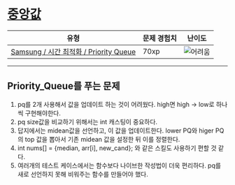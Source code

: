 # [중앙값 ](https://www.codetree.ai/missions/13/problems/median)

|유형|문제 경험치|난이도|
|---|---|---|
|[Samsung / 시간 최적화 / Priority Queue](https://www.codetree.ai/missions?missionId=13)|70xp|![어려움][hard]|








[b5]: https://img.shields.io/badge/Bronze_5-%235D3E31.svg
[b4]: https://img.shields.io/badge/Bronze_4-%235D3E31.svg
[b3]: https://img.shields.io/badge/Bronze_3-%235D3E31.svg
[b2]: https://img.shields.io/badge/Bronze_2-%235D3E31.svg
[b1]: https://img.shields.io/badge/Bronze_1-%235D3E31.svg
[s5]: https://img.shields.io/badge/Silver_5-%23394960.svg
[s4]: https://img.shields.io/badge/Silver_4-%23394960.svg
[s3]: https://img.shields.io/badge/Silver_3-%23394960.svg
[s2]: https://img.shields.io/badge/Silver_2-%23394960.svg
[s1]: https://img.shields.io/badge/Silver_1-%23394960.svg
[g5]: https://img.shields.io/badge/Gold_5-%23FFC433.svg
[g4]: https://img.shields.io/badge/Gold_4-%23FFC433.svg
[g3]: https://img.shields.io/badge/Gold_3-%23FFC433.svg
[g2]: https://img.shields.io/badge/Gold_2-%23FFC433.svg
[g1]: https://img.shields.io/badge/Gold_1-%23FFC433.svg
[p5]: https://img.shields.io/badge/Platinum_5-%2376DDD8.svg
[p4]: https://img.shields.io/badge/Platinum_4-%2376DDD8.svg
[p3]: https://img.shields.io/badge/Platinum_3-%2376DDD8.svg
[p2]: https://img.shields.io/badge/Platinum_2-%2376DDD8.svg
[p1]: https://img.shields.io/badge/Platinum_1-%2376DDD8.svg
[passed]: https://img.shields.io/badge/Passed-%23009D27.svg
[failed]: https://img.shields.io/badge/Failed-%23D24D57.svg
[easy]: https://img.shields.io/badge/쉬움-%235cb85c.svg?for-the-badge
[medium]: https://img.shields.io/badge/보통-%23FFC433.svg?for-the-badge
[hard]: https://img.shields.io/badge/어려움-%23D24D57.svg?for-the-badge


-------------------------------
Priority_Queue를 푸는 문제
------------------------------
1. pq를 2개 사용해서 값을 업데이트 하는 것이 어려웠다. high면 high -> low로 하나씩 구현해야한다.
2. pq size값을 비교하기 위해서는 int 캐스팅이 중요하다.
3. 답지에서는 midean값을 선언하고, 이 값을 업데이트한다. lower PQ와 higer PQ의 top 값을 뽑아서 기존 midean 값을 설정한 뒤 이를 정렬한다.
4. int nums[] = {median, arr[i], new_cand}; 와 같은 스킬도 사용하기 편할 것 같다.
5. 여러개의 테스트 케이스에서는 함수보다 나이브한 작성법이 더욱 편리하다. pq를 새로 선언하지 못해 비워주는 함수를 만들어야 했다.
